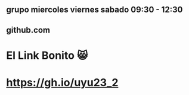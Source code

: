 ## grupo miercoles viernes sabado 09:30 - 12:30 

## github.com

# El Link Bonito 😸
# https://gh.io/uyu23_2 
